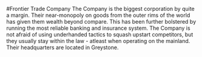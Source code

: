 #Frontier Trade Company
The Company is the biggest corporation by quite a margin. Their near-monopoly on goods from the outer rims of the world has given them wealth beyond compare. This has been further bolstered by running the most reliable banking and insurance system. The Company is not afraid of using underhanded tactics to squash upstart competitors, but they usually stay within the law - atleast when operating on the mainland. Their headquarters are located in Greystone.